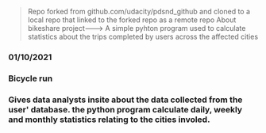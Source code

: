 >Repo forked from github.com/udacity/pdsnd_github and cloned to a local repo that linked to the forked repo as a remote repo
 About bikeshare project--->
   A simple pyhton program used to calculate statistics about the trips completed by users across the affected cities

### 01/10/2021

### Bicycle run

### Gives data analysts insite about the data collected from the user' database. the python program calculate daily, weekly and monthly statistics relating to the cities involed.


